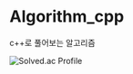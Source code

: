 # Algorithm_cpp

c++로 풀어보는 알고리즘

![Solved.ac Profile](http://mazassumnida.wtf/api/v2/generate_badge?boj=divnf)
